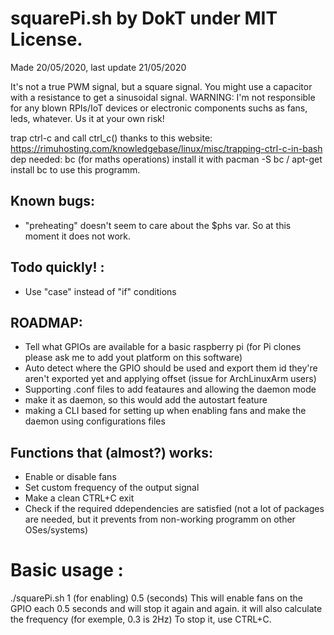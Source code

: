 
# squarePi.sh by DokT under MIT License.
Made 20/05/2020, last update 21/05/2020

It's not a true PWM signal, but a square signal. You might use a capacitor with a resistance to get a sinusoidal signal.
WARNING: I'm not responsible for any blown RPIs/IoT devices or electronic components suchs as fans, leds, whatever.
Us it at your own risk!


trap ctrl-c and call ctrl_c() thanks to this website: https://rimuhosting.com/knowledgebase/linux/misc/trapping-ctrl-c-in-bash
dep needed: bc (for maths operations)
install it with pacman -S bc / apt-get install bc to use this programm.

## Known bugs: 
 - "preheating" doesn't seem to care about the $phs var. So at this moment it does not work.

## Todo quickly! :
 - Use "case" instead of "if" conditions

## ROADMAP:
 - Tell what GPIOs are available for a basic raspberry pi (for Pi clones please ask me to add yout platform on this software)
 - Auto detect where the GPIO should be used and export them id they're aren't exported yet and applying offset (issue for ArchLinuxArm users)
 - Supporting .conf files to add feataures and allowing the daemon mode
 - make it as daemon, so this would add the autostart feature
 - making a CLI based for setting up when enabling fans and make the daemon using configurations files

## Functions that (almost?) works:
 - Enable or disable fans
 - Set custom frequency of the output signal
 - Make a clean CTRL+C exit
 - Check if the required ddependencies are satisfied (not a lot of packages are needed, but it prevents from non-working programm on other OSes/systems)


# Basic usage :
 ./squarePi.sh 1 (for enabling) 0.5 (seconds)
 This will enable fans on the GPIO each 0.5 seconds and will stop it again and again. it will also calculate the frequency (for exemple, 0.3 is 2Hz)
 To stop it, use CTRL+C. 
